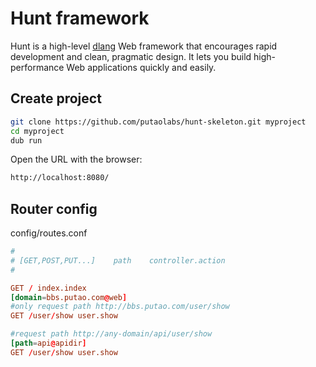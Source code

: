 Hunt framework
=======
Hunt is a high-level [dlang](http://dlang.org/) Web framework that encourages rapid development and clean, pragmatic design. It lets you build high-performance Web applications quickly and easily.

## Create project
```bash
git clone https://github.com/putaolabs/hunt-skeleton.git myproject
cd myproject
dub run
```
Open the URL with the browser:
```html
http://localhost:8080/
```

## Router config
config/routes.conf
```conf
#
# [GET,POST,PUT...]    path    controller.action
#

GET / index.index
[domain=bbs.putao.com@web]
#only request path http://bbs.putao.com/user/show
GET /user/show user.show

#request path http://any-domain/api/user/show
[path=api@apidir]
GET /user/show user.show
```
